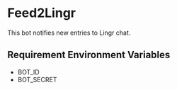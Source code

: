 Feed2Lingr
==========

This bot notifies new entries to Lingr chat.

## Requirement Environment Variables

* BOT_ID
* BOT_SECRET

